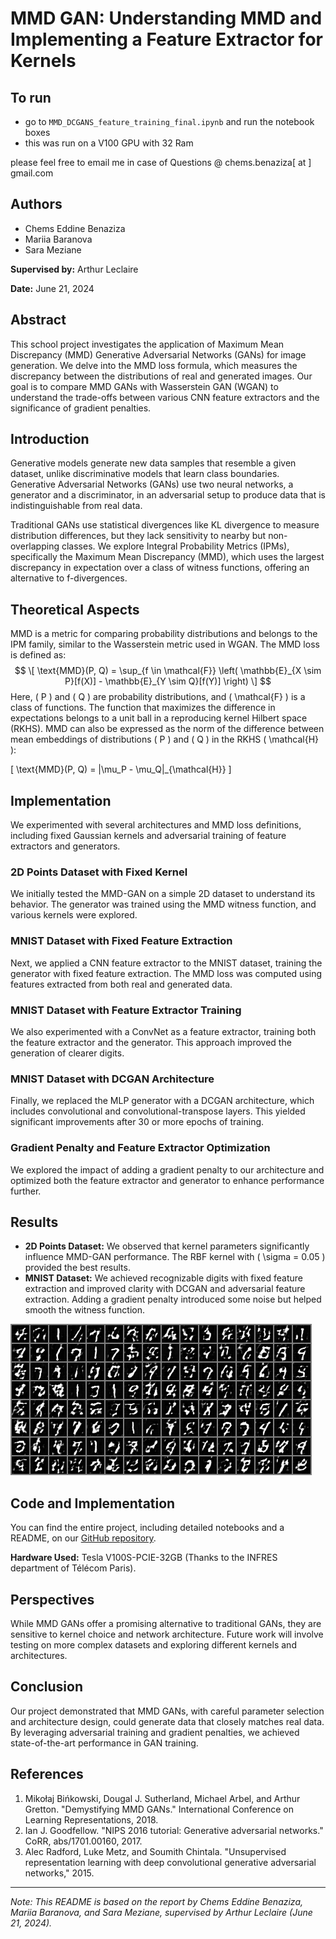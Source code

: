 # MMD GAN: Understanding MMD and Implementing a Feature Extractor for Kernels


## To run  
- go to `MMD_DCGANS_feature_training_final.ipynb` and run the notebook boxes
- this was run on a V100 GPU with 32 Ram

please feel free to email me in case of Questions @ chems.benaziza[ at ] gmail.com


## Authors
- Chems Eddine Benaziza
- Mariia Baranova
- Sara Meziane

**Supervised by:** Arthur Leclaire

**Date:** June 21, 2024

## Abstract
This school project investigates the application of Maximum Mean Discrepancy (MMD) Generative Adversarial Networks (GANs) for image generation. We delve into the MMD loss formula, which measures the discrepancy between the distributions of real and generated images. Our goal is to compare MMD GANs with Wasserstein GAN (WGAN) to understand the trade-offs between various CNN feature extractors and the significance of gradient penalties.

## Introduction
Generative models generate new data samples that resemble a given dataset, unlike discriminative models that learn class boundaries. Generative Adversarial Networks (GANs) use two neural networks, a generator and a discriminator, in an adversarial setup to produce data that is indistinguishable from real data.

Traditional GANs use statistical divergences like KL divergence to measure distribution differences, but they lack sensitivity to nearby but non-overlapping classes. We explore Integral Probability Metrics (IPMs), specifically the Maximum Mean Discrepancy (MMD), which uses the largest discrepancy in expectation over a class of witness functions, offering an alternative to f-divergences.

## Theoretical Aspects
MMD is a metric for comparing probability distributions and belongs to the IPM family, similar to the Wasserstein metric used in WGAN. The MMD loss is defined as:
$$
\[ \text{MMD}(P, Q) = \sup_{f \in \mathcal{F}} \left( \mathbb{E}_{X \sim P}[f(X)] - \mathbb{E}_{Y \sim Q}[f(Y)] \right) \]
$$
Here, \( P \) and \( Q \) are probability distributions, and \( \mathcal{F} \) is a class of functions. The function that maximizes the difference in expectations belongs to a unit ball in a reproducing kernel Hilbert space (RKHS). MMD can also be expressed as the norm of the difference between mean embeddings of distributions \( P \) and \( Q \) in the RKHS \( \mathcal{H} \):

\[ \text{MMD}(P, Q) = \|\mu_P - \mu_Q\|_{\mathcal{H}} \]

## Implementation
We experimented with several architectures and MMD loss definitions, including fixed Gaussian kernels and adversarial training of feature extractors and generators.

### 2D Points Dataset with Fixed Kernel
We initially tested the MMD-GAN on a simple 2D dataset to understand its behavior. The generator was trained using the MMD witness function, and various kernels were explored.

### MNIST Dataset with Fixed Feature Extraction
Next, we applied a CNN feature extractor to the MNIST dataset, training the generator with fixed feature extraction. The MMD loss was computed using features extracted from both real and generated data.

### MNIST Dataset with Feature Extractor Training
We also experimented with a ConvNet as a feature extractor, training both the feature extractor and the generator. This approach improved the generation of clearer digits.

### MNIST Dataset with DCGAN Architecture
Finally, we replaced the MLP generator with a DCGAN architecture, which includes convolutional and convolutional-transpose layers. This yielded significant improvements after 30 or more epochs of training.

### Gradient Penalty and Feature Extractor Optimization
We explored the impact of adding a gradient penalty to our architecture and optimized both the feature extractor and generator to enhance performance further.

## Results
- **2D Points Dataset:** We observed that kernel parameters significantly influence MMD-GAN performance. The RBF kernel with \( \sigma = 0.05 \) provided the best results.
- **MNIST Dataset:** We achieved recognizable digits with fixed feature extraction and improved clarity with DCGAN and adversarial feature extraction. Adding a gradient penalty introduced some noise but helped smooth the witness function.


![alt text](image-1.png)


## Code and Implementation
You can find the entire project, including detailed notebooks and a README, on our [GitHub repository](https://github.com/chemousesi/mmd-gans-implementation).

**Hardware Used:** Tesla V100S-PCIE-32GB (Thanks to the INFRES department of Télécom Paris).

## Perspectives
While MMD GANs offer a promising alternative to traditional GANs, they are sensitive to kernel choice and network architecture. Future work will involve testing on more complex datasets and exploring different kernels and architectures.

## Conclusion
Our project demonstrated that MMD GANs, with careful parameter selection and architecture design, could generate data that closely matches real data. By leveraging adversarial training and gradient penalties, we achieved state-of-the-art performance in GAN training.

## References
1. Mikołaj Bińkowski, Dougal J. Sutherland, Michael Arbel, and Arthur Gretton. "Demystifying MMD GANs." International Conference on Learning Representations, 2018.
2. Ian J. Goodfellow. "NIPS 2016 tutorial: Generative adversarial networks." CoRR, abs/1701.00160, 2017.
3. Alec Radford, Luke Metz, and Soumith Chintala. "Unsupervised representation learning with deep convolutional generative adversarial networks," 2015.

---
*Note: This README is based on the report by Chems Eddine Benaziza, Mariia Baranova, and Sara Meziane, supervised by Arthur Leclaire (June 21, 2024).*
